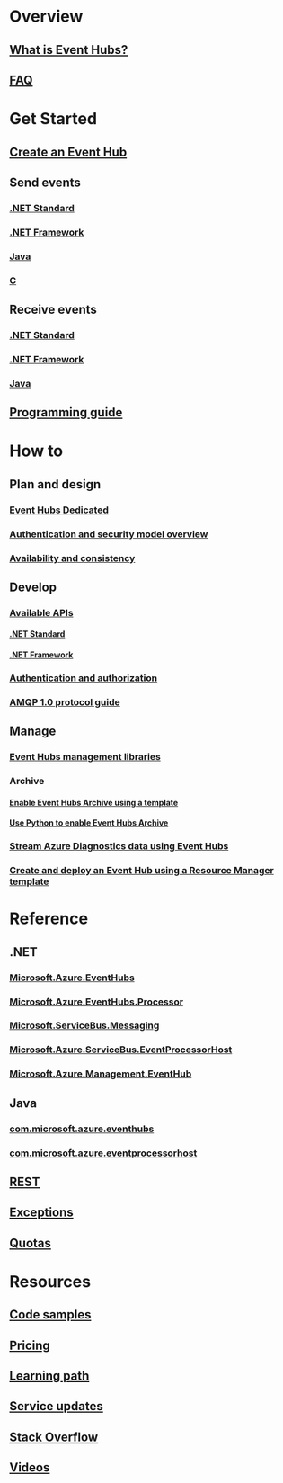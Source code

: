 # Overview
## [What is Event Hubs?](event-hubs-what-is-event-hubs.md)
## [FAQ](event-hubs-faq.md)

# Get Started
## [Create an Event Hub](event-hubs-create.md)
## Send events
### [.NET Standard](event-hubs-dotnet-standard-getstarted-send.md)
### [.NET Framework](event-hubs-dotnet-framework-getstarted-send.md)
### [Java](event-hubs-java-get-started-send.md)
### [C](event-hubs-c-getstarted-send.md)
## Receive events
### [.NET Standard](event-hubs-dotnet-standard-getstarted-receive-eph.md)
### [.NET Framework](event-hubs-dotnet-framework-getstarted-receive-eph.md)
### [Java](event-hubs-java-get-started-receive-eph.md)
<!-- Not Available ### [Apache Storm](event-hubs-storm-getstarted-receive.md)-->
## [Programming guide](event-hubs-programming-guide.md)

# How to
## Plan and design
### [Event Hubs Dedicated](event-hubs-dedicated-overview.md)
### [Authentication and security model overview](event-hubs-authentication-and-security-model-overview.md)
### [Availability and consistency](event-hubs-availability-and-consistency.md)
## Develop
### [Available APIs](event-hubs-api-overview.md)
#### [.NET Standard](event-hubs-dotnet-standard-api-overview.md)
#### [.NET Framework](event-hubs-dotnet-framework-api-overview.md)
<!-- Not Available #### [Diagnostic logs](event-hubs-diagnostic-logs.md) -->
### [Authentication and authorization](../service-bus-messaging/service-bus-sas.md)
### [AMQP 1.0 protocol guide](../service-bus-messaging/service-bus-amqp-protocol-guide.md)
## Manage
### [Event Hubs management libraries](event-hubs-management-libraries.md)
### Archive
<!-- Not Available #### [Event Hubs Archive](event-hubs-archive-overview.md)-->
#### [Enable Event Hubs Archive using a template](event-hubs-resource-manager-namespace-event-hub-enable-archive.md)
#### [Use Python to enable Event Hubs Archive](event-hubs-archive-python.md)
### [Stream Azure Diagnostics data using Event Hubs](event-hubs-streaming-azure-diags-data.md)
### [Create and deploy an Event Hub using a Resource Manager template](event-hubs-resource-manager-namespace-event-hub.md)

# Reference
## .NET
### [Microsoft.Azure.EventHubs](https://docs.microsoft.com/dotnet/api/microsoft.azure.eventhubs)
### [Microsoft.Azure.EventHubs.Processor](https://docs.microsoft.com/dotnet/api/microsoft.azure.eventhubs.processor)
### [Microsoft.ServiceBus.Messaging](https://docs.microsoft.com/dotnet/api/microsoft.servicebus.messaging)
### [Microsoft.Azure.ServiceBus.EventProcessorHost](https://docs.microsoft.com/dotnet/api/microsoft.azure.servicebus.eventprocessorhost)
### [Microsoft.Azure.Management.EventHub](https://docs.microsoft.com/dotnet/api/microsoft.azure.management.eventhub)
## Java
### [com.microsoft.azure.eventhubs](https://docs.microsoft.com/java/api/com.microsoft.azure.eventhubs)
### [com.microsoft.azure.eventprocessorhost](https://docs.microsoft.com/java/api/com.microsoft.azure.eventprocessorhost)
## [REST](https://docs.microsoft.com/rest/api/eventhub)
## [Exceptions](event-hubs-messaging-exceptions.md)
## [Quotas](event-hubs-quotas.md)

# Resources
## [Code samples](event-hubs-samples.md)
## [Pricing](https://www.azure.cn/pricing/details/event-hubs/)
## [Learning path](https://azure.microsoft.com/documentation/learning-paths/event-hubs/)
## [Service updates](https://azure.microsoft.com/updates/?product=event-hubs)
## [Stack Overflow](http://stackoverflow.com/questions/tagged/azure-eventhub)
## [Videos](https://azure.microsoft.com/documentation/videos/index/?services=event-hubs)
